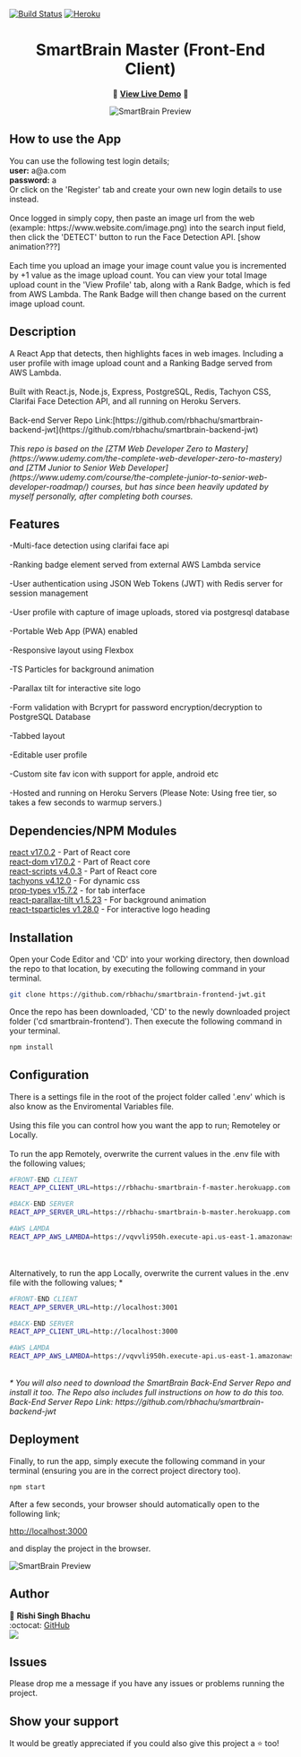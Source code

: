 [![Build Status](https://travis-ci.org/gelstudios/gitfiti.svg?branch=master)]() [![Heroku](https://heroku-badge.herokuapp.com/?app=rbhachu-smartbrain-f-master)]() 


<h1 align="center">SmartBrain Master (Front-End Client)</h1>
<div align="center">

:rocket: **[View Live Demo](https://rbhachu-smartbrain-f-master.herokuapp.com/)** :rocket:<br>

![SmartBrain Preview](./src/images/site-demo.gif)

</div>

## How to use the App
<p>
You can use the following test login details;
<br>
<b>user:</b> a@a.com
<br>
<b>password:</b> a
<br>
Or click on the 'Register' tab and create your own new login details to use instead.
<br><br>
Once logged in simply copy, then paste an image url from the web (example:  https://www.website.com/image.png) into the search input field, then click the 'DETECT' button to run the Face Detection API. [show animation???]
<br><br>
Each time you upload an image your image count value you is incremented by +1 value as the image upload count. You can view your total Image upload count in the 'View Profile' tab, along with a Rank Badge, which is fed from AWS Lambda. The Rank Badge will then change based on the current image upload count.
<p/>


## Description
<p>
A React App that detects, then highlights faces in web images. Including a user profile with image upload count and a Ranking Badge served from AWS Lambda. 
<br><br>
Built with React.js, Node.js, Express, PostgreSQL, Redis, Tachyon CSS, Clarifai Face Detection API, and all running on Heroku Servers. 
<br><br>
Back-end Server Repo Link:[https://github.com/rbhachu/smartbrain-backend-jwt](https://github.com/rbhachu/smartbrain-backend-jwt)
<br><br>
<i>This repo is based on the [ZTM Web Developer Zero to Mastery](https://www.udemy.com/the-complete-web-developer-zero-to-mastery) and [ZTM Junior to Senior Web Developer](https://www.udemy.com/course/the-complete-junior-to-senior-web-developer-roadmap/) courses, but has since been heavily updated by myself personally, after completing both courses.</i>
</p>

## Features
<p>
-Multi-face detection using clarifai face api
<br><br>
-Ranking badge element served from external AWS Lambda service
<br><br>
-User authentication using JSON Web Tokens (JWT) with Redis server for session management
<br><br>
-User profile with capture of image uploads, stored via postgresql database
<br><br>
-Portable Web App (PWA) enabled 
<br><br>
-Responsive layout using Flexbox
<br><br>
-TS Particles for background animation
<br><br>
-Parallax tilt for interactive site logo
<br><br>
-Form validation with Bcryprt for password encryption/decryption to PostgreSQL Database
<br><br>
-Tabbed layout
<br><br>
-Editable user profile
<br><br>
-Custom site fav icon with support for apple, android etc
<br><br>
-Hosted and running on Heroku Servers (Please Note: Using free tier, so takes a few seconds to warmup servers.)
</p>


## Dependencies/NPM Modules
[react v17.0.2](https://www.npmjs.com/package/react) - Part of React core<br>
[react-dom v17.0.2](https://www.npmjs.com/package/react-dom) - Part of React core<br>
[react-scripts v4.0.3](https://www.npmjs.com/package/react-scripts) - Part of React core<br>
[tachyons v4.12.0](https://www.npmjs.com/package/tachyons) - For dynamic css<br>
[prop-types v15.7.2](https://www.npmjs.com/package/prop-types) - for tab interface<br>
[react-parallax-tilt v1.5.23](https://www.npmjs.com/package/react-parallax-tilt) - For background animation<br>
[react-tsparticles v1.28.0](https://www.npmjs.com/package/react-tsparticles) - For interactive logo heading<br>



## Installation
<p>Open your Code Editor and 'CD' into your working directory, then download the repo to that location, by executing the following command in your terminal.<p>

```sh
git clone https://github.com/rbhachu/smartbrain-frontend-jwt.git
```
<p>Once the repo has been downloaded, 'CD' to the newly downloaded project folder ('cd smartbrain-frontend'). Then execute the following command in your terminal.<p>

```sh
npm install
```


## Configuration
<p>There is a settings file in the root of the project folder called '.env' which is also know as the Enviromental Variables file.
<br><br>
Using this file you can control how you want the app to run; Remoteley or Locally.
<br><br>
To run the app Remotely, overwrite the current values in the .env file with the following values;
<br>

```sh
#FRONT-END CLIENT
REACT_APP_CLIENT_URL=https://rbhachu-smartbrain-f-master.herokuapp.com

#BACK-END SERVER
REACT_APP_SERVER_URL=https://rbhachu-smartbrain-b-master.herokuapp.com

#AWS LAMDA
REACT_APP_AWS_LAMBDA=https://vqvvli950h.execute-api.us-east-1.amazonaws.com
```
<br>
<br>
Alternatively, to run the app Locally, overwrite the current values in the .env file with the following values; *
<br>

```sh
#FRONT-END CLIENT
REACT_APP_SERVER_URL=http://localhost:3001

#BACK-END SERVER
REACT_APP_CLIENT_URL=http://localhost:3000

#AWS LAMDA
REACT_APP_AWS_LAMBDA=https://vqvvli950h.execute-api.us-east-1.amazonaws.com
```

<br>
<i>* You will also need to download the SmartBrain Back-End Server Repo and install it too. The Repo also includes full instructions on how to do this too.
Back-End Server Repo Link: https://github.com/rbhachu/smartbrain-backend-jwt</i>
</p>



## Deployment
<p>Finally, to run the app, simply execute the following command in your terminal (ensuring you are in the correct project directory too).</p>

```sh
npm start
```
<p>After a few seconds, your browser should automatically open to the following link;

[http://localhost:3000](http://localhost:3000)

and display the project in the browser.</p>
![SmartBrain Preview](./src/images/site-preview.png)



## Author
👤 **Rishi Singh Bhachu**<br>
:octocat: [GitHub](https://github.com/rbhachu)<br>
<a target="_blank" title="https://www.linkedin.com/in/RishiSinghBhachu/" href="https://www.linkedin.com/in/RishiSinghBhachu/"><img src="https://img.shields.io/badge/-Rishi&nbsp;Singh&nbsp;Bhachu-0077B5?style=flat&logo=Linkedin&logoColor=white"/></a>


## Issues
Please drop me a message if you have any issues or problems running the project.

## Show your support
It would be greatly appreciated if you could also give this project a ⭐️ too!